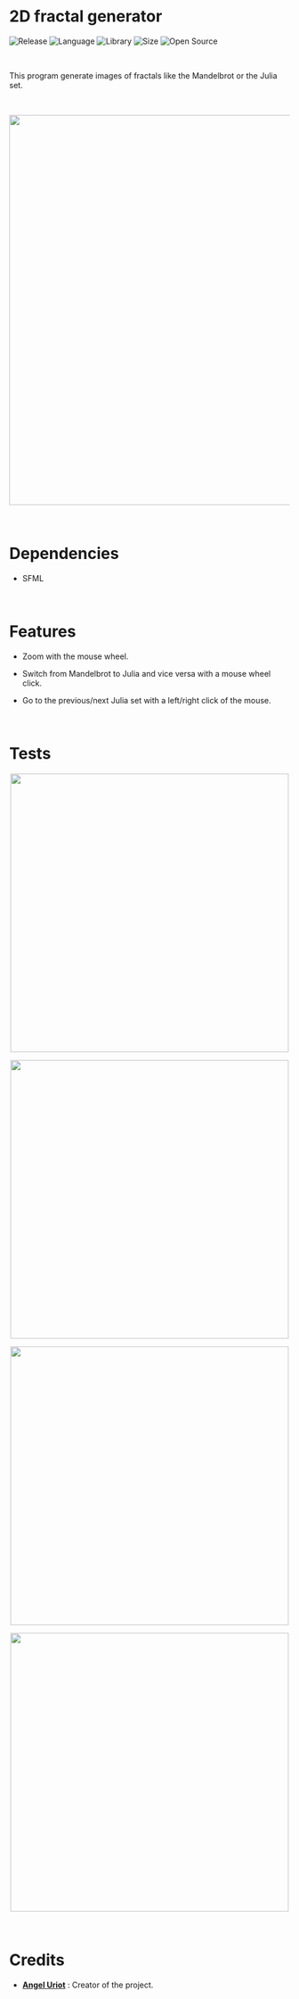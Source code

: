 # 2D fractal generator

![Release](https://img.shields.io/badge/Release-v3.1-blueviolet)
![Language](https://img.shields.io/badge/Language-C%2B%2B-0052cf)
![Library](https://img.shields.io/badge/Library-SFML-00cf2c)
![Size](https://img.shields.io/badge/Size-32%20Mo-f12222)
![Open Source](https://badges.frapsoft.com/os/v2/open-source.svg?v=103)

<br/>

This program generate images of fractals like the Mandelbrot or the Julia set.

<br/>

<p align="center">
	<img src="https://www.angeluriot.com/portfolio/resources/gif/Fractal.gif" width="700">
</p>

<br/>

# Dependencies

* SFML

<br/>

# Features

* Zoom with the mouse wheel.

* Switch from Mandelbrot to Julia and vice versa with a mouse wheel click.

* Go to the previous/next Julia set with a left/right click of the mouse.

<br/>

# Tests

<p align="center">
	<img src="https://i.imgur.com/TZv5giO.png" width="500">
</p>

<p align="center">
	<img src="https://i.imgur.com/h5Z4l5x.png" width="500">
</p>

<p align="center">
	<img src="https://i.imgur.com/vQLyXym.png" width="500">
</p>

<p align="center">
	<img src="https://i.imgur.com/R9jG4aZ.png" width="500">
</p>

<br/>

# Credits

* [**Angel Uriot**](https://github.com/angeluriot) : Creator of the project.
